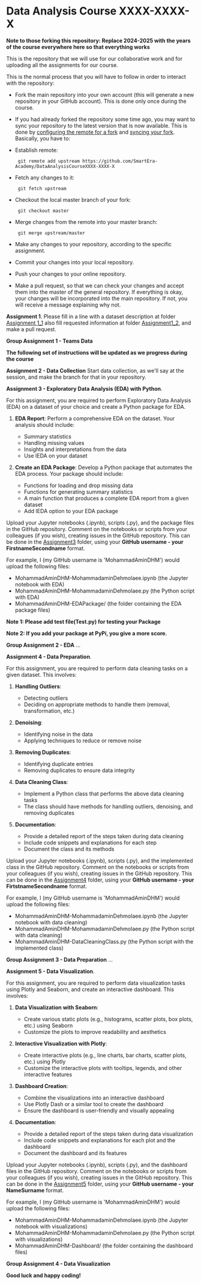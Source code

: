Data Analysis Course XXXX-XXXX-X
================

**Note to those forking this repository: Replace 2024-2025 with the years of the course everywhere here so that everything works**

This is the repository that we will use for our collaborative work and for uploading all the assignments for our course.

This is the normal process that you will have to follow in order to interact with the repository:

* Fork the main repository into your own account (this will generate a new repository in your GitHub account). This is done only once during the course. 
* If you had already forked the repository some time ago, you may want to sync your repository to the latest version that is now available. This is done by [configuring the remote for a fork](https://help.github.com/articles/configuring-a-remote-for-a-fork) and [syncing your fork](https://help.github.com/articles/syncing-a-fork). Basically, you have to:
 * Establish remote:

        git remote add upstream https://github.com/SmartEra-Academy/DataAnalysisCourseXXXX-XXXX-X
        

 * Fetch any changes to it: 
 
        git fetch upstream
 
 * Checkout the local master branch of your fork: 
 
        git checkout master
 
 * Merge changes from the remote into your master branch: 
 
        git merge upstream/master

* Make any changes to your repository, according to the specific assignment.
* Commit your changes into your local repository.
* Push your changes to your online repository.
* Make a pull request, so that we can check your changes and accept them into the master of the general repository. If everything is okay, your changes will be incorporated into the main repository. If not, you will receive a message explaining why not.

**Assignment 1**. Please fill in a line with a dataset description at folder [Assignment 1_1](./Assignment1/DatasetDescriptions.csv) also fill requested information at folder [Assignment1_2](./Assignment1/StudentsData.csv), and make a pull request.

**Group Assignment 1 - Teams Data**


**The following set of instructions will be updated as we progress during the course**

**Assignment 2 - Data Collection**
Start data collection, as we'll say at the session, and make the branch for that in your repository.

**Assignment 3 - Exploratory Data Analysis (EDA) with Python**. 

For this assignment, you are required to perform Exploratory Data Analysis (EDA) on a dataset of your choice and create a Python package for EDA.

1. **EDA Report**: Perform a comprehensive EDA on the dataset. Your analysis should include:
   - Summary statistics
   - Handling missing values
   - Insights and interpretations from the data
   - Use IEDA on your dataset

2. **Create an EDA Package**: Develop a Python package that automates the EDA process. Your package should include:
   - Functions for loading and drop missing data
   - Functions for generating summary statistics
   - A main function that produces a complete EDA report from a given dataset
   - Add IEDA option to your EDA package

Upload your Jupyter notebooks (.ipynb), scripts (.py), and the package files in the GitHub repository. Comment on the notebooks or scripts from your colleagues (if you wish), creating issues in the GitHub repository. This can be done in the [Assignment3](./Assignment3/) folder, using your **GitHub username - your FirstnameSecondname** format.

For example, I (my GitHub username is 'MohammadAminDHM') would upload the following files:
* MohammadAminDHM-MohammadaminDehmolaee.ipynb (the Jupyter notebook with EDA)
* MohammadAminDHM-MohammadaminDehmolaee.py (the Python script with EDA)
* MohammadAminDHM-EDAPackage/ (the folder containing the EDA package files)

**Note 1: Please add test file(Test.py) for testing your Package**

**Note 2: If you add your package at PyPi, you give a more score.**

**Group Assignment 2 - EDA**
...

**Assignment 4 - Data Preparation**.

For this assignment, you are required to perform data cleaning tasks on a given dataset. This involves:

1. **Handling Outliers**: 
   - Detecting outliers
   - Deciding on appropriate methods to handle them (removal, transformation, etc.)

2. **Denoising**:
   - Identifying noise in the data
   - Applying techniques to reduce or remove noise

3. **Removing Duplicates**:
   - Identifying duplicate entries
   - Removing duplicates to ensure data integrity

4. **Data Cleaning Class**:
   - Implement a Python class that performs the above data cleaning tasks
   - The class should have methods for handling outliers, denoising, and removing duplicates

5. **Documentation**:
   - Provide a detailed report of the steps taken during data cleaning
   - Include code snippets and explanations for each step
   - Document the class and its methods

Upload your Jupyter notebooks (.ipynb), scripts (.py), and the implemented class in the GitHub repository. Comment on the notebooks or scripts from your colleagues (if you wish), creating issues in the GitHub repository. This can be done in the [Assignment4](./Assignment4/) folder, using your **GitHub username - your FirtstnameSecondname** format.

For example, I (my GitHub username is 'MohammadAminDHM') would upload the following files:
- MohammadAminDHM-MohammadaminDehmolaee.ipynb (the Jupyter notebook with data cleaning)
- MohammadAminDHM-MohammadaminDehmolaee.py (the Python script with data cleaning)
- MohammadAminDHM-DataCleaningClass.py (the Python script with the implemented class)

**Group Assignment 3 - Data Preparation**
...

**Assignment 5 - Data Visualization**.

For this assignment, you are required to perform data visualization tasks using Plotly and Seaborn, and create an interactive dashboard. This involves:

1. **Data Visualization with Seaborn**:
   - Create various static plots (e.g., histograms, scatter plots, box plots, etc.) using Seaborn
   - Customize the plots to improve readability and aesthetics

2. **Interactive Visualization with Plotly**:
   - Create interactive plots (e.g., line charts, bar charts, scatter plots, etc.) using Plotly
   - Customize the interactive plots with tooltips, legends, and other interactive features

3. **Dashboard Creation**:
   - Combine the visualizations into an interactive dashboard
   - Use Plotly Dash or a similar tool to create the dashboard
   - Ensure the dashboard is user-friendly and visually appealing

4. **Documentation**:
   - Provide a detailed report of the steps taken during data visualization
   - Include code snippets and explanations for each plot and the dashboard
   - Document the dashboard and its features

Upload your Jupyter notebooks (.ipynb), scripts (.py), and the dashboard files in the GitHub repository. Comment on the notebooks or scripts from your colleagues (if you wish), creating issues in the GitHub repository. This can be done in the [Assignment5](./Assignment5/) folder, using your **GitHub username - your NameSurname** format.

For example, I (my GitHub username is 'MohammadAminDHM') would upload the following files:
- MohammadAminDHM-MohammadaminDehmolaee.ipynb (the Jupyter notebook with visualizations)
- MohammadAminDHM-MohammadaminDehmolaee.py (the Python script with visualizations)
- MohammadAminDHM-Dashboard/ (the folder containing the dashboard files)

**Group Assignment 4 - Data Visualization**

**Good luck and happy coding!**